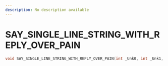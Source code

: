 ```yaml
---
description: No description available 
---
```


# SAY_SINGLE_LINE_STRING_WITH_REPLY_OVER_PAIN

```cpp
void SAY_SINGLE_LINE_STRING_WITH_REPLY_OVER_PAIN(int _Unk0, int _Unk1, int _Unk2, int _Unk3, int _Unk4, int _Unk5, int _Unk6, int _Unk7);
```
